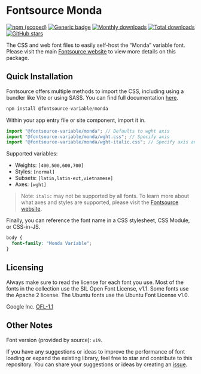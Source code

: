# Fontsource Monda

[![npm (scoped)](https://img.shields.io/npm/v/@fontsource-variable/monda?color=brightgreen)](https://www.npmjs.com/package/@fontsource-variable/monda) [![Generic badge](https://img.shields.io/badge/fontsource-passing-brightgreen)](https://github.com/fontsource/fontsource) [![Monthly downloads](https://badgen.net/npm/dm/@fontsource-variable/monda)](https://github.com/fontsource/fontsource) [![Total downloads](https://badgen.net/npm/dt/@fontsource-variable/monda)](https://github.com/fontsource/fontsource) [![GitHub stars](https://img.shields.io/github/stars/fontsource/fontsource.svg?style=social&label=Star)](https://github.com/fontsource/fontsource/stargazers)

The CSS and web font files to easily self-host the “Monda” variable font. Please visit the main [Fontsource website](https://fontsource.org/fonts/monda) to view more details on this package.

## Quick Installation

Fontsource offers multiple methods to import the CSS, including using a bundler like Vite or using SASS. You can find full documentation [here](https://fontsource.org/docs/getting-started/introduction).

```javascript
npm install @fontsource-variable/monda
```

Within your app entry file or site component, import it in.

```javascript
import "@fontsource-variable/monda"; // Defaults to wght axis
import "@fontsource-variable/monda/wght.css"; // Specify axis
import "@fontsource-variable/monda/wght-italic.css"; // Specify axis and style
```

Supported variables:
- Weights: `[400,500,600,700]`
- Styles: `[normal]`
- Subsets: `[latin,latin-ext,vietnamese]`
- Axes: `[wght]`

> Note: `italic` may not be supported by all fonts. To learn more about what axes and styles are supported, please visit the [Fontsource website](https://fontsource.org/fonts/monda).

Finally, you can reference the font name in a CSS stylesheet, CSS Module, or CSS-in-JS.

```css
body {
  font-family: "Monda Variable";
}
```

## Licensing
Always make sure to read the license for each font you use. Most of the fonts in the collection use the SIL Open Font License, v1.1. Some fonts use the Apache 2 license. The Ubuntu fonts use the Ubuntu Font License v1.0.

Google Inc.
[OFL-1.1](http://scripts.sil.org/OFL)

## Other Notes
Font version (provided by source): `v19`.

If you have any suggestions or ideas to improve the performance of font loading or expand the existing library, feel free to star and contribute to this repository. You can share your suggestions or ideas by creating an [issue](https://github.com/fontsource/fontsource/issues).